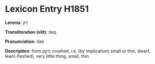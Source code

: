 # Lexicon Entry H1851

**Lemma**: דַּק

**Transliteration (xlit)**: daq

**Pronunciation**: dak

**Description**:
from דָּקַק; crushed, i.e. (by implication) small or thin; dwarf, lean(-fleshed), very little thing, small, thin.
